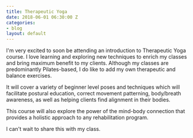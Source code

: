 ```yaml
---
title: Therapeutic Yoga
date: 2018-06-01 06:30:00 Z
categories:
- blog
layout: default
---
```


I'm very excited to soon be attending an introduction to Therapeutic Yoga course. I love learning and exploring new techniques to enrich my classes and bring maximum benefit to my clients. Although my classes are predominantly Pilates-based, I do like to add my own therapeutic and balance exercises.

It will cover a variety of beginner level poses and techniques which will facilitate postural education, correct movement patterning, body/breath awareness, as well as helping clients find alignment in their bodies.

This course will also explore the power of the mind-body connection that provides a holistic approach to any rehabilitation program.

I can't wait to share this with my class.
